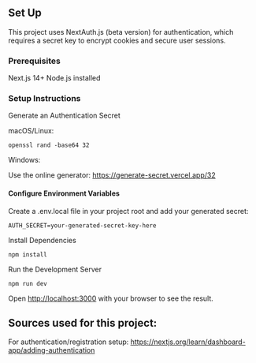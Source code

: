 ## Set Up


This project uses NextAuth.js (beta version) for authentication, which requires a secret key to encrypt cookies and secure user sessions.

### Prerequisites

Next.js 14+
Node.js installed

### Setup Instructions

Generate an Authentication Secret

macOS/Linux:

  ` openssl rand -base64 32 `

Windows:

Use the online generator: https://generate-secret.vercel.app/32

#### Configure Environment Variables

Create a .env.local file in your project root and add your generated secret:

   `AUTH_SECRET=your-generated-secret-key-here`

Install Dependencies

   `npm install`

Run the Development Server

   `npm run dev`


Open [http://localhost:3000](http://localhost:3000) with your browser to see the result.

## Sources used for this project:

For authentication/registration setup: https://nextjs.org/learn/dashboard-app/adding-authentication

